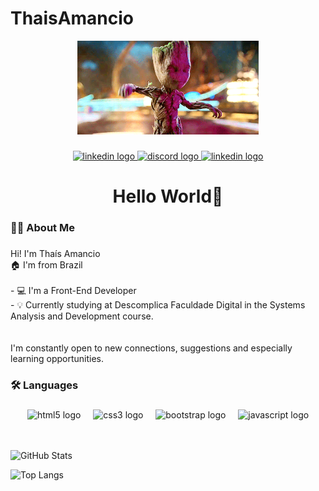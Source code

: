 # ThaisAmancio
<div align="center">
  <img height="150" src="Assets/img/gitgrootgif.gif"  />
</div>

###

<div align="center">
  <a href="https://www.linkedin.com/in/tha%C3%ADs-amancio-5696a0285/" target="_blank">
    <img src="https://img.shields.io/static/v1?message=LinkedIn&logo=linkedin&label=&color=75426c&logoColor=white&labelColor=&style=for-the-badge" height="27" alt="linkedin logo"  />
  </a>
  </a>
  <a href="https://www.discord.com/in/peachnx/" target="_blank">
    <img src="https://img.shields.io/static/v1?message=Discord&logo=discord&label=&color=75426c&logoColor=white&labelColor=&style=for-the-badge" height="27" alt="discord logo"  />
  </a>
   <a href="https://instagram.com/peachnx._?igshid=MzRlODBiNWFlZA==" target="_blank">
    <img src="https://img.shields.io/static/v1?message=instagram&logo=instagram&label=&color=75426c&logoColor=white&labelColor=&style=for-the-badge" height="27" alt="linkedin logo"  />
  </a>
</div>

###

<h1 align="center">Hello World👋</h1>

###

<h3 align="left">👩‍💻  About Me</h3>

###

<p align="left">Hi! I'm Thaís Amancio<br>​​🏠​ ​​​I'm from Brazil ​​​ ​​​<br><br>- 💻​ I'm a Front-End Developer<br>- ​​💡​ Currently studying at Descomplica Faculdade Digital in the Systems Analysis and Development course. <br><br><br>I'm constantly open to new connections, suggestions and especially learning opportunities.</p>

###

<h3 align="left">🛠 Languages</h3>

###

<div align="center">
  <img src="https://cdn.jsdelivr.net/gh/devicons/devicon/icons/html5/html5-original.svg" height="40" alt="html5 logo"  />
  <img width="12" />
  <img src="https://cdn.jsdelivr.net/gh/devicons/devicon/icons/css3/css3-original.svg" height="40" alt="css3 logo"  />
  <img width="12" />
  <img src="https://cdn.jsdelivr.net/gh/devicons/devicon/icons/bootstrap/bootstrap-original.svg" height="40" alt="bootstrap logo"  />
  <img width="12" />
  <img src="https://cdn.jsdelivr.net/gh/devicons/devicon/icons/javascript/javascript-original.svg" height="40" alt="javascript logo"  />
</div>
<br><br> 

![GitHub Stats](https://github-readme-stats.vercel.app/api?username=ThaisAmancio&theme=transparent&bg_color=000&border_color=75426c&show_icons=true&icon_color=75426c&title_color=75426c&text_color=FFF)

![Top Langs](https://github-readme-stats-git-masterrstaa-rickstaa.vercel.app/api/top-langs/?username=ThaisAmancio&layout=compact&bg_color=000&border_color=75426c&title_color=75426c&text_color=FFF)

###

<p align="left"></p>

###

###

 
